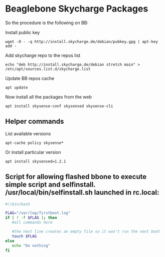 # Beaglebone Skycharge Packages

So the procedure is the following on BB:

Install public key
```shel
wget -O - -q http://install.skycharge.de/debian/pubkey.gpg | apt-key add -
```

Add skycharge repo to the repos list
```shel
echo "deb http://install.skycharge.de/debian stretch main" >
/etc/apt/sources.list.d/skycharge.list
```

Update BB repos cache
```shel
apt update
```

Now install all the packages from the web
```shel
apt install skysense-conf skysensed skysense-cli
```

## Helper commands
List available versions
```shel
apt-cache policy skysense*
```

Or install particular version
```shel
apt install skysensed=1.2.1
```


## Script for allowing flashed bbone to execute simple script and selfinstall. /usr/local/bin/selfinstall.sh launched in rc.local:

```bash
#!/bin/bash

FLAG="/var/log/firstboot.log"
if [ ! -f $FLAG ]; then
   #all commands here

   #the next line creates an empty file so it won't run the next boot
   touch $FLAG
else
   echo "Do nothing"
fi
```